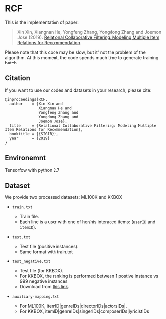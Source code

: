 # RCF 
This is the implementation of paper:


>Xin Xin, Xiangnan He, Yongfeng Zhang, Yongdong Zhang and Joemon Jose (2019). [Relational Collaborative Filtering: Modeling Multiple Item Relations for Recommendation](https://arxiv.org/abs/1904.12796).

Please note that this code may be slow, but it' not the problem of the algorithm. At this moment, the code spends much time to generate training batch.

## Citation
If you want to use our codes and datasets in your research, please cite:
```
@inproceedings{RCF,
  author    = {Xin Xin and
               Xiangnan He and
               Yongfeng Zhang and
               Yongdong Zhang and
               Joemon Jose},
  title     = {Relational Collaborative Filtering: Modeling Multiple Item Relations for Recommendation},
  booktitle = {{SIGIR}},
  year      = {2019}
}
```
## Environemnt
Tensorfow with python 2.7


## Dataset
We provide two processed datasets: ML100K and KKBOX
* `train.txt`
  * Train file.
  * Each line is a user with one of her/his interaced items: (`userID` and `itemID`).
  
* `test.txt`
  * Test file (positive instances).
  * Same format with train.txt
  
* `test_negative.txt`
  * Test file (for KKBOX).
  * For KKBOX, the ranking is performed between 1 postive instance vs 999 negative instances
  * Download from [this link](https://drive.google.com/file/d/1UPzq2XCUQWf4wOZqTAQA-NtVs89HkcjD/view?usp=sharing).
  
* `auxiliary-mapping.txt`
  * For ML100K, itemID|genreIDs|directorIDs|actorsIDs|.
  * For KKBOX, itemID|genreIDs|singerIDs|composerIDs|lyricistIDs

